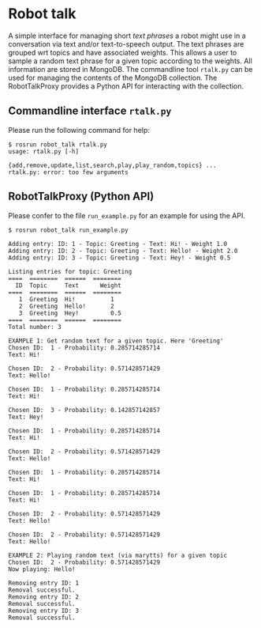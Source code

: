 
Robot talk
==========

A simple interface for managing short *text phrases* a robot might use in a conversation via text and/or text-to-speech output. 
The text phrases are grouped wrt topics and have associated weights. 
This allows a user to sample a random text phrase for a given topic according to the weights. 
All information are stored in MongoDB. 
The commandline tool `rtalk.py` can be used for managing the contents of the MongoDB collection. 
The RobotTalkProxy provides a Python API for interacting with the collection. 

Commandline interface `rtalk.py`
-----------------------------

Please run the following command for help:

```
$ rosrun robot_talk rtalk.py 
usage: rtalk.py [-h]
                {add,remove,update,list,search,play,play_random,topics} ...
rtalk.py: error: too few arguments
```

RobotTalkProxy (Python API)
---------------------------

Please confer to the file `run_example.py` for an example for using the API.

```
$ rosrun robot_talk run_example.py 

Adding entry: ID: 1 - Topic: Greeting - Text: Hi! - Weight 1.0
Adding entry: ID: 2 - Topic: Greeting - Text: Hello! - Weight 2.0
Adding entry: ID: 3 - Topic: Greeting - Text: Hey! - Weight 0.5

Listing entries for topic: Greeting
====  ========  ======  ========
  ID  Topic     Text      Weight
====  ========  ======  ========
   1  Greeting  Hi!          1
   2  Greeting  Hello!       2
   3  Greeting  Hey!         0.5
====  ========  ======  ========
Total number: 3

EXAMPLE 1: Get random text for a given topic. Here 'Greeting'
Chosen ID:  1 - Probability: 0.285714285714
Text: Hi!

Chosen ID:  2 - Probability: 0.571428571429
Text: Hello!

Chosen ID:  1 - Probability: 0.285714285714
Text: Hi!

Chosen ID:  3 - Probability: 0.142857142857
Text: Hey!

Chosen ID:  1 - Probability: 0.285714285714
Text: Hi!

Chosen ID:  2 - Probability: 0.571428571429
Text: Hello!

Chosen ID:  1 - Probability: 0.285714285714
Text: Hi!

Chosen ID:  1 - Probability: 0.285714285714
Text: Hi!

Chosen ID:  2 - Probability: 0.571428571429
Text: Hello!

Chosen ID:  2 - Probability: 0.571428571429
Text: Hello!

EXAMPLE 2: Playing random text (via marytts) for a given topic
Chosen ID:  2 - Probability: 0.571428571429
Now playing: Hello!

Removing entry ID: 1
Removal successful.
Removing entry ID: 2
Removal successful.
Removing entry ID: 3
Removal successful.
```
